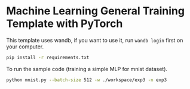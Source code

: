 # Machine Learning General Training Template with PyTorch

This template uses wandb, if you want to use it, run `wandb login` first on your computer.


```bash
pip install -r requirements.txt
```

To run the sample code (training a simple MLP for mnist dataset).

```bash
python mnist.py --batch-size 512 -w ./workspace/exp3 -n exp3
```